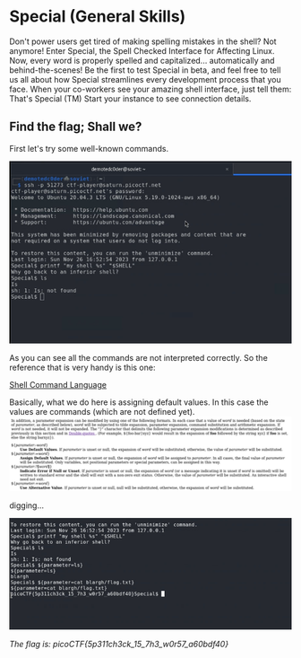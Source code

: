 # Special (General Skills)

Don't power users get tired of making spelling mistakes in the shell? Not anymore! Enter Special, the Spell Checked Interface for Affecting Linux. Now, every word is properly spelled and capitalized... automatically and behind-the-scenes! Be the first to test Special in beta, and feel free to tell us all about how Special streamlines every development process that you face. When your co-workers see your amazing shell interface, just tell them: That's Special (TM) Start your instance to see connection details.

## Find the flag; Shall we?

<p>First let's try some well-known commands.</p>
<img src="./assets/images/img1.png">
<p>As you can see all the commands are not interpreted correctly. So the reference that is very handy is this one:</p>

[Shell Command Language](https://pubs.opengroup.org/onlinepubs/7908799/xcu/chap2.html)

Basically, what we do here is assigning default values.
In this case the values are commands (which are not defined yet).
<img src="./assets/images/img2.png">

<p>digging...</p>
<img src="./assets/images/img3.png">

<i>The flag is: picoCTF{5p311ch3ck_15_7h3_w0r57_a60bdf40}</i>
